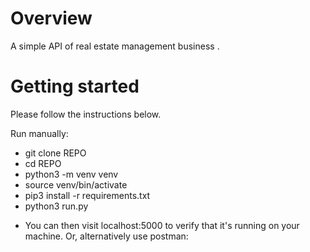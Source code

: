 # Overview

A simple API of real estate management business .

# Getting started

Please follow the instructions below.

Run manually:

* git clone REPO
* cd REPO
* python3 -m venv venv
* source venv/bin/activate
* pip3 install -r requirements.txt
* python3 run.py 

+ You can then visit localhost:5000 to verify that it's running on your machine. Or, alternatively use postman:
